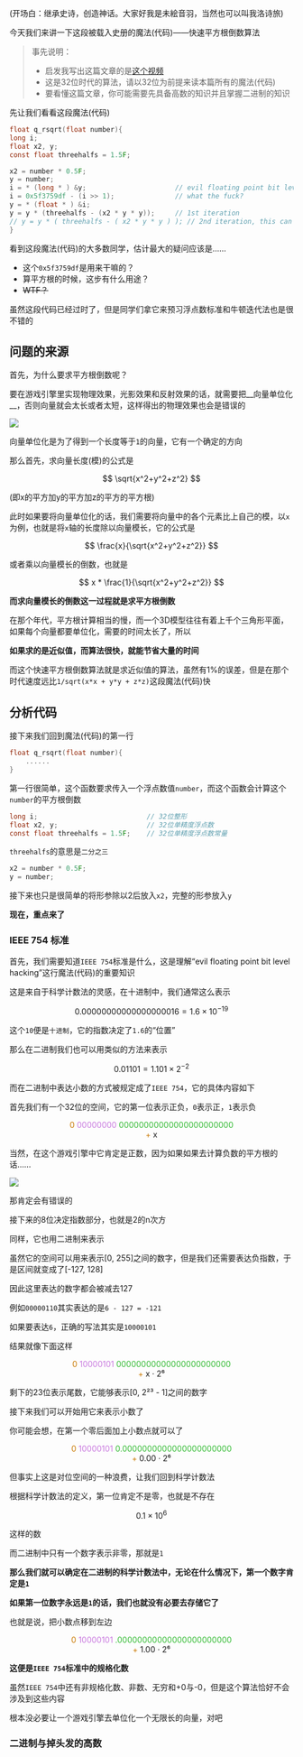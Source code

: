 (开场白：继承史诗，创造神话。大家好我是未絵音羽，当然也可以叫我洛诗旅)

今天我们来讲一下这段被载入史册的魔法(代码)——快速平方根倒数算法

> 事先说明：
> - 启发我写出这篇文章的是[这个视频](https://www.bilibili.com/video/BV1v64y1i7KH)
> - 这是32位时代的算法，请以32位为前提来读本篇所有的魔法(代码)
> - 要看懂这篇文章，你可能需要先具备高数的知识并且掌握二进制的知识

先让我们看看这段魔法(代码)

```c
float q_rsqrt(float number){
long i;
float x2, y;
const float threehalfs = 1.5F;

x2 = number * 0.5F;
y = number;
i = * (long * ) &y;                      // evil floating point bit level hacking
i = 0x5f3759df - (i >> 1);               // what the fuck?
y = * (float * ) &i;
y = y * (threehalfs - (x2 * y * y));     // 1st iteration
// y = y * ( threehalfs - ( x2 * y * y ) ); // 2nd iteration, this can be removed
}
```

看到这段魔法(代码)的大多数同学，估计最大的疑问应该是……
- 这个`0x5f3759df`是用来干嘛的？
- 算平方根的时候，这步有什么用途？
- <del>WTF？</del>

虽然这段代码已经过时了，但是同学们拿它来预习浮点数标准和牛顿迭代法也是很不错的

## 问题的来源

首先，为什么要求平方根倒数呢？

要在游戏引擎里实现物理效果，光影效果和反射效果的话，就需要把__向量单位化__，否则向量就会太长或者太短，这样得出的物理效果也会是错误的

![](/media/mieotoha/HotData/WorkSpace/Notebook/assets/image/e7ed26163ac6540e/1.png)

向量单位化是为了得到一个长度等于`1`的向量，它有一个确定的方向

那么首先，求向量长度(模)的公式是

$$
\sqrt{x^2+y^2+z^2}
$$

(即x的平方加y的平方加z的平方的平方根)

此时如果要将向量单位化的话，我们需要将向量中的各个元素比上自己的模，以`x`为例，也就是将`x`轴的长度除以向量模长，它的公式是

$$
\frac{x}{\sqrt{x^2+y^2+z^2}}
$$

或者乘以向量模长的倒数，也就是

$$
x * \frac{1}{\sqrt{x^2+y^2+z^2}}
$$

__而求向量模长的倒数这一过程就是求平方根倒数__

在那个年代，平方根计算相当的慢，而一个3D模型往往有着上千个三角形平面，如果每个向量都要单位化，需要的时间太长了，所以

__如果求的是近似值，而算法很快，就能节省大量的时间__

而这个快速平方根倒数算法就是求近似值的算法，虽然有1%的误差，但是在那个时代速度远比`1/sqrt(x*x + y*y + z*z)`这段魔法(代码)快

## 分析代码

接下来我们回到魔法(代码)的第一行

```c
float q_rsqrt(float number){
    ......
}
```

第一行很简单，这个函数要求传入一个浮点数值`number`，而这个函数会计算这个`number`的平方根倒数

```c
long i;                           // 32位整形
float x2, y;                      // 32位单精度浮点数
const float threehalfs = 1.5F;    // 32位单精度浮点数常量
```

`threehalfs`的意思是`二分之三`

```c
x2 = number * 0.5F;
y = number;
```

接下来也只是很简单的将形参除以2后放入`x2`，完整的形参放入`y`

__现在，重点来了__

### IEEE 754 标准

首先，我们需要知道`IEEE 754`标准是什么，这是理解“evil floating point bit level hacking”这行魔法(代码)的重要知识

这是来自于科学计数法的灵感，在十进制中，我们通常这么表示


$$
0.00000000000000000016 = 1.6 \times 10^{-19}
$$

这个`10`便是`十进制`，它的指数决定了`1.6`的“位置”

那么在二进制我们也可以用类似的方法来表示

$$
0.01101 = 1.101 \times 2^{-2}
$$

而在二进制中表达小数的方式被规定成了`IEEE 754`，它的具体内容如下

首先我们有一个32位的空间，它的第一位表示正负，`0`表示正，`1`表示负

<center><font color="c97900">0</font> <font color="c979df">00000000</font> <font color="33bb33">00000000000000000000000</font></center><center><font color="c97900">+</font> x</center>

当然，在这个游戏引擎中它肯定是正数，因为如果如果去计算负数的平方根的话……

![](/media/mieotoha/HotData/WorkSpace/Notebook/assets/image/e7ed26163ac6540e/危.png)

那肯定会有错误的

接下来的8位决定指数部分，也就是2的n次方

同样，它也用二进制来表示

虽然它的空间可以用来表示[0, 255]之间的数字，但是我们还需要表达负指数，于是区间就变成了[-127, 128]

因此这里表达的数字都会被减去127

例如`00000110`其实表达的是`6 - 127 = -121`

如果要表达`6`，正确的写法其实是`10000101`

结果就像下面这样

<center><font color="c97900">0</font> <font color="c979df">10000101</font> <font color="33bb33">00000000000000000000000</font></center><center><font color="c97900">+</font> x · 2⁶</center>

剩下的23位表示尾数，它能够表示[0, 2²³ - 1]之间的数字

接下来我们可以开始用它来表示小数了

你可能会想，在第一个零后面加上小数点就可以了

<center><font color="c97900">0</font> <font color="c979df">10000101</font> <font color="33bb33">0.0000000000000000000000</font></center><center><font color="c97900">+</font> 0.00 · 2⁶</center>

但事实上这是对位空间的一种浪费，让我们回到科学计数法

根据科学计数法的定义，第一位肯定不是零，也就是不存在

$$
0.1 \times 10^6
$$

这样的数

而二进制中只有一个数字表示非零，那就是`1`

__那么我们就可以确定在二进制的科学计数法中，无论在什么情况下，第一个数字肯定是`1`__

__如果第一位数字永远是`1`的话，我们也就没有必要去存储它了__

也就是说，把小数点移到左边

<center><font color="c97900">0</font> <font color="c979df">10000101</font> <font color="33bb33">.00000000000000000000000</font></center><center><font color="c97900">+</font> 1.00 · 2⁶</center>

__这便是`IEEE 754`标准中的规格化数__

虽然`IEEE 754`中还有非规格化数、非数、无穷和+0与-0，但是这个算法恰好不会涉及到这些内容

根本没必要让一个游戏引擎去单位化一个无限长的向量，对吧

### 二进制与掉头发的高数
